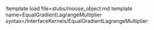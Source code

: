 !template load file=stubs/moose_object.md.template name=EqualGradientLagrangeMultiplier syntax=/InterfaceKernels/EqualGradientLagrangeMultiplier